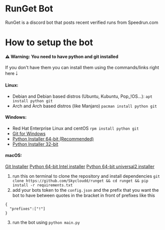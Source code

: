 # RunGet Bot
RunGet is a discord bot that posts recent verified runs from Speedrun.com 
# How to setup the bot
#### ⚠️ Warning: You need to have python and git installed
If you don't have them you can install them using the commands/links right here ￬
#### Linux:
- Debian and Debian based distros (Ubuntu, Kubuntu, Pop_!OS...):
`apt install python git`
- Arch and Arch based distros (like Manjaro)
`pacman install python git`
#### Windows:
- Red Hat Enterprise Linux and centOS
`rpm install python git`
- [Git for Windows](https://gitforwindows.org/)
- [Python Installer 64-bit (Recommended)](https://www.python.org/ftp/python/3.9.6/python-3.9.6-amd64.exe)
- [Python Installer 32-bit](https://www.python.org/ftp/python/3.9.6/python-3.9.6.exe)
#### macOS:
[Git Installer](https://git-scm.com/download/mac)
[Python 64-bit Intel installer](https://www.python.org/ftp/python/3.9.6/python-3.9.6-macosx10.9.pkg)
[Python 64-bit universal2 installer](https://www.python.org/ftp/python/3.9.6/python-3.9.6-macos11.pkg)
1. run this on terminal to clone the repository and install dependencies `git clone https://github.com/Skycloudd/runget && cd runget && pip install -r requirements.txt`
2. add your bots token to the `config.json` and the prefix that you want the bot to have between quotes in the bracket in front of prefixes like this
```
{
  "prefixes":["!"]
}
```
3. run the bot using `python main.py`
